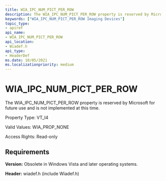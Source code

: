 ```yaml
---
title: WIA_IPC_NUM_PICT_PER_ROW
description: The WIA_IPC_NUM_PICT_PER_ROW property is reserved by Microsoft for future use and is not implemented at this time.
keywords: ["WIA_IPC_NUM_PICT_PER_ROW Imaging Devices"]
topic_type:
- apiref
api_name:
- WIA_IPC_NUM_PICT_PER_ROW
api_location:
- Wiadef.h
api_type:
- HeaderDef
ms.date: 10/05/2021
ms.localizationpriority: medium
---
```


# WIA_IPC_NUM_PICT_PER_ROW

The WIA_IPC_NUM_PICT_PER_ROW property is reserved by Microsoft for future use and is not implemented at this time.

Property Type: VT_I4

Valid Values: WIA_PROP_NONE

Access Rights: Read-only

## Requirements

**Version:** Obsolete in Windows Vista and later operating systems.

**Header:** wiadef.h (include Wiadef.h)
